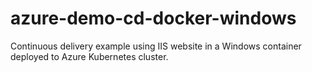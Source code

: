 # azure-demo-cd-docker-windows
Continuous delivery example using IIS website in a Windows container deployed to Azure Kubernetes cluster.
